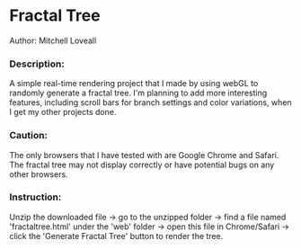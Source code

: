 # Fractal Tree
Author: Mitchell Loveall

### Description:
A simple real-time rendering project that I made by using webGL to randomly generate a fractal tree. I'm planning to add more interesting features, including scroll bars for branch settings and color variations, when I get my other projects done.

### Caution:
The only browsers that I have tested with are Google Chrome and Safari. The fractal tree may not display correctly or have potential bugs on any other browsers.

### Instruction:
Unzip the downloaded file -> go to the unzipped folder -> find a file named 'fractaltree.html' under the 'web' folder -> open this file in Chrome/Safari -> click the 'Generate Fractal Tree' button to render the tree.
